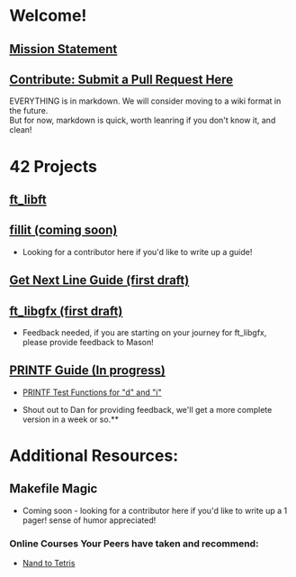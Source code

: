 # Welcome!

## <a href="http://www.everettgould.com/42cliffnotes/readme.md">Mission Statement</a>

## <a href="https://github.com/theporpoise/42cliffnotes">Contribute: Submit a Pull Request Here</a>
EVERYTHING is in markdown.  We will consider moving to a wiki format in the future.  
But for now, markdown is quick, worth leanring if you don't know it, and clean!

# 42 Projects

## <a href="http://www.everettgould.com/42cliffnotes/ft_libft.html">ft_libft</a>

## <a href="http://www.everettgould.com/42cliffnotes/fillit.html">fillit (coming soon)</a>
  * Looking for a contributor here if you'd like to write up a guide!
  
## <a href="http://www.everettgould.com/42cliffnotes/get_next_line.html">Get Next Line Guide (first draft)</a>

## <a href="https://github.com/qst0/ft_libgfx/blob/master/README.md">ft_libgfx (first draft)</a>
  * Feedback needed, if you are starting on your journey for ft_libgfx, please provide feedback to Mason!

## <a href="http://www.everettgould.com/42cliffnotes/printf_strat.html">PRINTF Guide (In progress)</a>

  * <a href="http://www.everettgould.com/42cliffnotes/ft_printf_debug_funcs_1.html">PRINTF Test Functions for "d" and "i"</a>



  * Shout out to Dan for providing feedback, we'll get a more complete version in a week or so.**



# Additional Resources:

## Makefile Magic
  * Coming soon - looking for a contributor here if you'd like to write up a 1 pager!  sense of humor appreciated!

### Online Courses Your Peers have taken and recommend:
  * <a href="https://www.coursera.org/learn/build-a-computer">Nand to Tetris</a>
